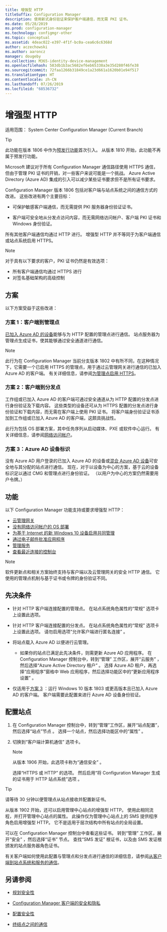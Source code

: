 ```yaml
---
title: 增强型 HTTP
titleSuffix: Configuration Manager
description: 使用新式身份验证来保护客户端通信，而无需 PKI 证书。
ms.date: 05/28/2019
ms.prod: configuration-manager
ms.technology: configmgr-other
ms.topic: conceptual
ms.assetid: 4deac022-e397-4f1f-bc0a-cea6c6c6368d
author: aczechowski
ms.author: aaroncz
manager: dougeby
ms.collection: M365-identity-device-management
ms.openlocfilehash: 583db1b3ac5682ef6eb65338a3e35d280f46fe38
ms.sourcegitcommit: 72faa1266b31849ce1a23d661a1620b01e94f517
ms.translationtype: HT
ms.contentlocale: zh-CN
ms.lasthandoff: 07/26/2019
ms.locfileid: "68536732"
---
```

# <a name="enhanced-http"></a>增强型 HTTP

适用范围：  System Center Configuration Manager (Current Branch)

<!--1356889,1358460-->

> [!Tip]  
> 此功能在版本 1806 中作为[预发行功能](/sccm/core/servers/manage/pre-release-features)首次引入。 从版本 1810 开始，此功能不再属于预发行功能。  

Microsoft 建议对于所有 Configuration Manager 通信路径使用 HTTPS 通信，但由于管理 PKI 证书的开销，对一些客户来说可能是一个挑战。 Azure Active Directory (Azure AD) 集成的引入可以减少某些证书要求但不是所有证书要求。

Configuration Manager 版本 1806 包括对客户端与站点系统之间的通信方式的改进。 这些改进有两个主要目标：  

- 可保护敏感客户端通信，而无需提供 PKI 服务器身份验证证书。  

- 客户端可安全地从分发点访问内容，而无需网络访问帐户、客户端 PKI 证书和 Windows 身份验证。  

所有其他客户端通信均通过 HTTP 进行。 增强型 HTTP 并不等同于为客户端通信或站点系统启用 HTTPS。<!-- SCCMDocs issue #1212 -->

> [!Note]  
> 对于具有以下要求的客户，PKI 证书仍然是有效选项：  
>
> - 所有客户端通信均通过 HTTPS 进行  
> - 对签名基础架构的高级控制  


## <a name="bkmk_scenario"></a> 方案

以下方案受益于这些改进：  

### <a name="bkmk_scenario1"></a> 方案 1：客户端到管理点

<!--1356889-->
[已加入 Azure AD 的设备](/azure/active-directory/devices/concept-azure-ad-join)能够与为 HTTP 配置的管理点进行通信。 站点服务器为管理点生成证书，使其能够通过安全通道进行通信。

> [!Note]  
> 此行为在 Configuration Manager 当前分支版本 1802 中有所不同，在这种情况下，它需要一个已启用 HTTPS 的管理点，用于通过云管理网关进行通信的已加入 Azure AD 的客户端。 有关详细信息，请参阅[为管理点启用 HTTPS](/sccm/core/clients/manage/cmg/certificates-for-cloud-management-gateway#bkmk_mphttps)。  

### <a name="bkmk_scenario2"></a> 方案 2：客户端到分发点

<!--1358228-->
工作组或已加入 Azure AD 的客户端可通过安全通道从为 HTTP 配置的分发点进行身份验证及下载内容。 这些类型的设备还可从为 HTTPS 配置的分发点进行身份验证和下载内容，而无需在客户端上使用 PKI 证书。 将客户端身份验证证书添加到工作组或已加入 Azure AD 的客户端，这颇具挑战性。

此行为包括 OS 部署方案，其中任务序列从启动媒体、PXE 或软件中心运行。 有关详细信息，请参阅[网络访问帐户](/sccm/core/plan-design/hierarchy/accounts#network-access-account)。<!--1358278-->

### <a name="bkmk_scenario3"></a> 方案 3：Azure AD 设备标识

<!--1358460-->
没有 Azure AD 用户登录的已加入 Azure AD 的设备或[混合 Azure AD 设备](/azure/active-directory/devices/concept-azure-ad-join-hybrid)可安全地与其分配的站点进行通信。 现在，对于以设备为中心的方案，基于云的设备标识足以通过 CMG 和管理点进行身份验证。 （以用户为中心的方案仍然需要用户令牌。）  


## <a name="features"></a>功能

以下 Configuration Manager 功能支持或要求增强型 HTTP：

- [云管理网关](/sccm/core/clients/manage/cmg/plan-cloud-management-gateway)
- [没有网络访问帐户的 OS 部署](/sccm/osd/plan-design/planning-considerations-for-automating-tasks#enhanced-http)
- [为基于 Internet 的新 Windows 10 设备启用共同管理](/sccm/comanage/tutorial-co-manage-new-devices)
- [通过电子邮件批准应用程序](/sccm/apps/deploy-use/app-approval#bkmk_email-approve)
- [管理服务](/sccm/core/plan-design/hierarchy/plan-for-the-sms-provider#bkmk_admin-service)
- [查看最近连接的控制台](/sccm/core/servers/manage/admin-console#bkmk_viewconnected)

> [!Note]  
> 软件更新点和相关方案始终支持与客户端以及云管理网关的安全 HTTP 通信。 它使用的管理点机制与基于证书或令牌的身份验证不同。<!-- SCCMDocs issue #1148 -->


## <a name="prerequisites"></a>先决条件  

- 针对 HTTP 客户端连接配置的管理点。 在站点系统角色属性的“常规”  选项卡上设置此选项。  

- 针对 HTTP 客户端连接配置的分发点。 在站点系统角色属性的“常规”  选项卡上设置此选项。 请勿启用选项“允许客户端进行匿名连接”  。  

- 将站点载入 Azure AD 以便进行云管理。  

    - 如果你的站点已满足此先决条件，则需更新 Azure AD 应用程序。 在 Configuration Manager 控制台中，转到“管理”  工作区，展开“云服务”  ，然后选择“Azure Active Directory 租户”  。 选择 Azure AD 租户，再选择“应用程序”窗格中 Web 应用程序，然后选择功能区中的“更新应用程序设置”   。  

- 仅适用于[方案 3](#bkmk_scenario3)  ：运行 Windows 10 版本 1803 或更高版本且已加入 Azure AD 的客户端。 客户端需要此配置来进行 Azure AD 设备身份验证。<!-- SCCMDocs issue 1126 -->


## <a name="configure-the-site"></a>配置站点

1. 在 Configuration Manager 控制台中，转到“管理”工作区，展开“站点配置”，然后选择“站点”节点    。 选择一个站点，然后选择功能区中的“属性”  。  

2. 切换到“客户端计算机通信”  选项卡。

    > [!Note]
    > 从版本 1906 开始，此选项卡称为“通信安全”  。<!-- SCCMDocs#1645 -->  

    选择“HTTPS 或 HTTP”  的选项。 然后启用“将 Configuration Manager 生成的证书用于 HTTP 站点系统”选项  。

> [!Tip]
> 请等待 30 分钟以便管理点从站点接收并配置新证书。

<!--3798957-->
从版本 1902 开始，还可以启用管理中心站点的增强型 HTTP。 使用此相同流程，并打开管理中心站点的属性。 此操作仅为管理中心站点上的 SMS 提供程序角色启用增强型 HTTP。 它不是适用于层次结构中所有站点的全局设置。

可以在 Configuration Manager 控制台中查看这些证书。 转到“管理”  工作区，展开“安全”  ，然后选择“证书”  节点。 查找“SMS 发证”  根证书，以及由 SMS 发证根颁发的站点服务器角色证书。

有关客户端如何使用此配置与管理点和分发点进行通信的详细信息，请参阅[从客户端到站点系统和服务的通信](/sccm/core/plan-design/hierarchy/communications-between-endpoints#Planning_Client_to_Site_System)。


## <a name="see-also"></a>另请参阅

- [规划安全性](/sccm/core/plan-design/security/plan-for-security)  

- [Configuration Manager 客户端的安全和隐私](/sccm/core/clients/deploy/plan/security-and-privacy-for-clients)  

- [配置安全性](/sccm/core/plan-design/security/configure-security)  

- [终结点之间的通信](/sccm/core/plan-design/hierarchy/communications-between-endpoints)  
